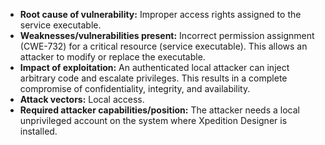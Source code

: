 - **Root cause of vulnerability:** Improper access rights assigned to the service executable.
- **Weaknesses/vulnerabilities present:** Incorrect permission assignment (CWE-732) for a critical resource (service executable). This allows an attacker to modify or replace the executable.
- **Impact of exploitation:** An authenticated local attacker can inject arbitrary code and escalate privileges. This results in a complete compromise of confidentiality, integrity, and availability.
- **Attack vectors:** Local access.
- **Required attacker capabilities/position:** The attacker needs a local unprivileged account on the system where Xpedition Designer is installed.
